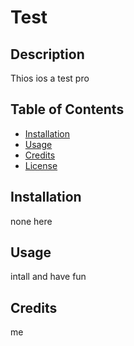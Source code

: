 # Test

## Description
Thios ios a test pro

## Table of Contents
- [Installation](#installation)
- [Usage](#usage)
- [Credits](#credits)
- [License](#license)

## Installation
none here

## Usage
intall and have fun

## Credits
me

